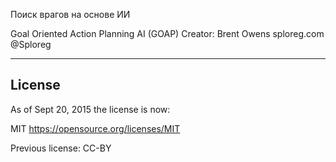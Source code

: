 Поиск врагов на основе ИИ

Goal Oriented Action Planning AI (GOAP)
Creator: Brent Owens sploreg.com @Sploreg


--------
License
--------
As of Sept 20, 2015 the license is now:

MIT https://opensource.org/licenses/MIT


Previous license: CC-BY
